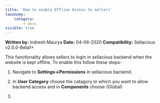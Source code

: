 ```yaml
---
title: 'How to enable Offline Access to sellers'
taxonomy:
    category:
        - docs
visible: true
---
```


**Written by:** Indresh Maurya
**Date:** 04-06-2020
**Compatibility:** Sellacious v2.0.0-Beta1+

This functionality allows sellers to login in sellacious backend when the website is kept offline. To enable this follow these steps-

1. Navigate to **Settings->Permissions** in sellacious backend.
2. In **User Category** choose the catagory to which you want to allow backend access and in **Components** choose (Global)



4. 